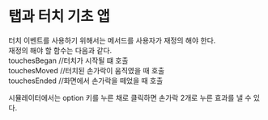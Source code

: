 # 탭과 터치 기초 앱 

터치 이벤트를 사용하기 위해서는 메서드를 사용자가 재정의 해야 한다.  
재정의 해야 할 함수는 다음과 같다.    
touchesBegan    //터치가 시작될 떄 호출  
touchesMoved    //터치된 손가락이 움직였을 때 호출    
touchesEnded    //화면에서 손가락을 떼었을 때 호출    

시뮬레이터에서는 option 키를 누른 채로 클릭하면 손가락 2개로 누른 효과를 낼 수 있다.  
